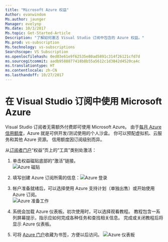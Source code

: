 ```yaml
---
title: "Microsoft Azure 权益"
Author: evanwindom
Ms.author: jaunger
Manager: evelynp
Ms.date: 10/3/2017
Ms.topic: Get-Started-Article
Description: "了解如何激活 Visual Studio 订阅中包含的 Azure 权益。"
Ms.prod: vs-subscription
Ms.technology: vs-subscriptions
Searchscope: VS Subscription
ms.openlocfilehash: 0ed03e61e9f62535e80ad5891c314f26121cfd7d
ms.sourcegitcommit: aadb9588877418b8b55a5612c1d3842d4520ca4c
ms.translationtype: HT
ms.contentlocale: zh-CN
ms.lasthandoff: 10/27/2017
---
```

# <a name="using-microsoft-azure-in-visual-studio-subscriptions"></a>在 Visual Studio 订阅中使用 Microsoft Azure
Visual Studio 订阅者无需额外付费即可使用 Microsoft Azure。  由于[每月 Azure 信用额度](https://azure.microsoft.com/pricing/member-offers/msdn-benefits-details/)，Azure 就是可供开发/测试使用的个人沙盒。  你可以预配虚拟机、云服务和其他 Azure 资源。  信用额度因订阅级别而异。 

从[订阅者门户](https://my.visualstudio.com/benefits)“权益”页上的“工具”类别处激活： 

1.  单击权益磁贴底部的“激活”链接。   
![Azure 磁贴](_img\vs-azure\vs-azure-tile.png)

2.  填写创建 Azure 订阅所需的信息：![Azure 登录](_img\vs-azure\vs-azure-sign-up-cropped.png)

 
3.  帐户准备就绪后，可以选择使用 Azure 支持计划（单独出售）或开始使用 Azure 订阅。  
![Azure 准备工作](_img\vs-azure\vs-azure-getting-ready-cropped.png)

4.  系统会加载 Azure 仪表板。初次使用时，可以选择观看教程。  教程包含一系列屏幕提示，指示应如何完成各种任务和查找相关信息。  完成或关闭教程后将显示 Azure 仪表板。 
5.  可将 [Azure 门户](https://portal.azure.com)收藏为书签，方便以后访问。
![Azure 仪表板](_img\vs-azure\vs-azure-dashboard-cropped.png)


